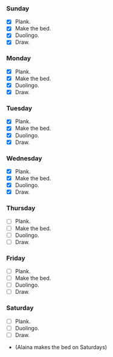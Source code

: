 ### Sunday

- [x] Plank.
- [x] Make the bed.
- [x] Duolingo.
- [x] Draw.

### Monday

- [x] Plank.
- [x] Make the bed.
- [x] Duolingo.
- [x] Draw.

### Tuesday

- [x] Plank.
- [x] Make the bed.
- [x] Duolingo.
- [x] Draw.

### Wednesday

- [x] Plank.
- [x] Make the bed.
- [x] Duolingo.
- [x] Draw.

### Thursday

- [ ] Plank.
- [ ] Make the bed.
- [ ] Duolingo.
- [ ] Draw.

### Friday

- [ ] Plank.
- [ ] Make the bed.
- [ ] Duolingo.
- [ ] Draw.

### Saturday

- [ ] Plank.
- [ ] Duolingo.
- [ ] Draw.
- (Alaina makes the bed on Saturdays)